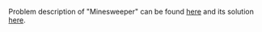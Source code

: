 Problem description of "Minesweeper" can be found [here](https://leetcode.com/problems/minesweeper/solutions/) and its solution [here](https://github.com/aurimas13/LeetCode-HackerRank-MAANG/blob/main/LeetCode/Python%20Solutions/Min%20Stack/stack.py).
